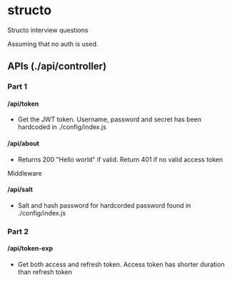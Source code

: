 # structo
Structo interview questions

Assuming that no auth is used.

## APIs (./api/controller)

### Part 1
#### /api/token
* Get the JWT token. Username, password and secret has been hardcoded in ./config/index.js
#### /api/about
* Returns 200 "Hello world" if valid. Return 401 if no valid access token

Middleware
#### /api/salt 
* Salt and hash password for hardcorded password found in ./config/index.js

### Part 2
#### /api/token-exp
* Get both access and refresh token. Access token has shorter duration than refresh token
